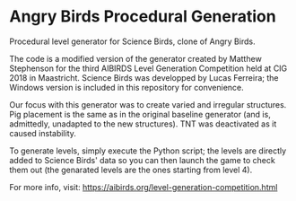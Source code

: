 # Angry Birds Procedural Generation

Procedural level generator for Science Birds, clone of Angry Birds.

The code is a modified version of the generator created by Matthew Stephenson for the third AIBIRDS Level Generation Competition held at CIG 2018 in Maastricht. Science Birds was developped by Lucas Ferreira; the Windows version is included in this repository for convenience.

Our focus with this generator was to create varied and irregular structures. Pig placement is the same as in the original baseline generator (and is, admittedly, unadapted to the new structures). TNT was deactivated as it caused instability.

To generate levels, simply execute the Python script; the levels are directly added to Science Birds' data so you can then launch the game to check them out (the genarated levels are the ones starting from level 4).

For more info, visit: https://aibirds.org/level-generation-competition.html
